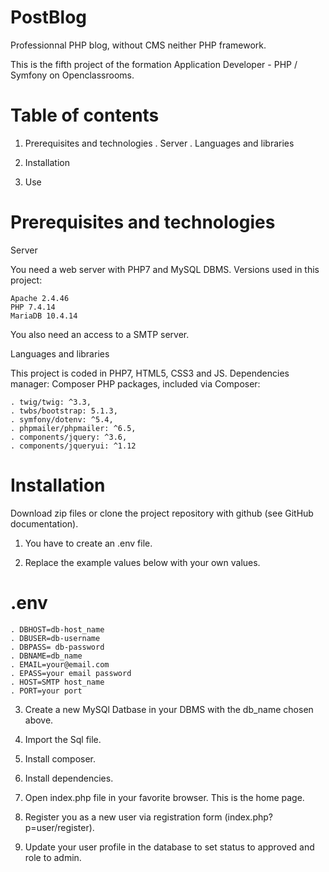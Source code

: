 # PostBlog

Professionnal PHP blog, without CMS neither PHP framework.

This is the fifth project of the formation Application Developer - PHP / Symfony on Openclassrooms.

# Table of contents
1. Prerequisites and technologies
    . Server
    . Languages and libraries

2. Installation

3. Use

# Prerequisites and technologies

Server

You need a web server with PHP7 and MySQL DBMS.
Versions used in this project:

    Apache 2.4.46
    PHP 7.4.14
    MariaDB 10.4.14

You also need an access to a SMTP server.

Languages and libraries

This project is coded in PHP7, HTML5, CSS3 and JS.
Dependencies manager: Composer
PHP packages, included via Composer:

    . twig/twig: ^3.3,
    . twbs/bootstrap: 5.1.3,
    . symfony/dotenv: ^5.4,
    . phpmailer/phpmailer: ^6.5,
    . components/jquery: ^3.6,
    . components/jqueryui: ^1.12

# Installation

Download zip files or clone the project repository with github (see GitHub documentation).

1.  You have to create an .env file.

2.  Replace the example values below with your own values.

# .env
    . DBHOST=db-host_name
    . DBUSER=db-username
    . DBPASS= db-password
    . DBNAME=db_name
    . EMAIL=your@email.com
    . EPASS=your email password
    . HOST=SMTP host_name
    . PORT=your port

3.  Create a new MySQl Datbase in your DBMS with the db_name chosen above.
   
4.  Import the Sql file.

5.  Install composer.

6.  Install dependencies.

7.  Open index.php file in your favorite browser. This is the home page.

8.  Register you as a new user via registration form (index.php?p=user/register).

9.  Update your user profile in the database to set status to approved and role to admin.